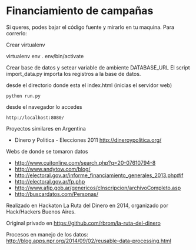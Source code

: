 Financiamiento de campañas
==========================


Si queres, podes bajar el código fuente y mirarlo en tu maquina. Para correrlo:


Crear virtualenv

  virtualenv env
  . env/bin/activate

Crear base de datos y setear variable de ambiente DATABASE_URL
El script import_data.py importa los registros a la base de datos.

desde el directorio donde esta el index.html (inicias el servidor web)

    python run.py

desde el navegador lo accedes

    http://localhost:8080/


Proyectos similares en Argentina

* Dinero y Politica - Elecciones 2011 http://dineroypolitica.org/

Webs de donde se tomaron datos

* http://www.cuitonline.com/search.php?q=20-07610794-8
* http://www.andytow.com/blog/
* http://electoral.gov.ar/informe_financiamiento_generales_2013.php#if
* http://electoral.gov.ar/fp.php
* http://www.afip.gob.ar/genericos/cInscripcion/archivoCompleto.asp
* http://buscardatos.com/Personas/

Realizado en Hackaton La Ruta del Dinero en 2014, organizado por Hack/Hackers Buenos Aires.

Original privado en https://github.com/rbrom/la-ruta-del-dinero


Procesos en manejo de los datos: http://blog.apps.npr.org/2014/09/02/reusable-data-processing.html
